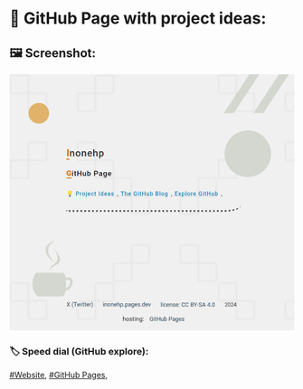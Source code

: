 <!-- README.md v.1.0.0 --> 
  
  
# 📄 GitHub Page with project ideas:   
  
  
## 🖼️ Screenshot:  

![light theme](/img/screenshot.png)
  
  
### 🏷️ Speed dial (GitHub explore):  
[#Website](https://github.com/topics/website?s=updated),
[#GitHub Pages](https://github.com/topics/github-pages?s=updated),
  
  
